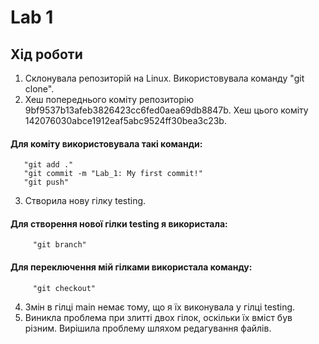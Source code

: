 # Lab 1
## Хід роботи
1. Склонувала репозиторій на Linux. Використовувала команду "git clone".
2. Хеш попереднього коміту репозиторію 9bf9537b13afeb3826423cc6fed0aea69db8847b. Хеш цього коміту 142076030abce1912eaf5abc9524ff30bea3c23b.
#### Для коміту використовувала такі команди:
       "git add ."
       "git commit -m "Lab_1: My first commit!"
       "git push"
3. Створила нову гілку testing.
  #### Для створення нової гілки testing я використала:
         "git branch"
  #### Для переключення мій гілками використала команду:
         "git checkout"
4. Змін в гілці main немає тому, що я їх виконувала у гілці testing.
5. Виникла проблема при злитті двох гілок, оскільки їх вміст був різним.
   Вирішила проблему шляхом редагування файлів.